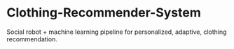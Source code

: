 # Clothing-Recommender-System
Social robot + machine learning pipeline for personalized, adaptive, clothing recommendation.
